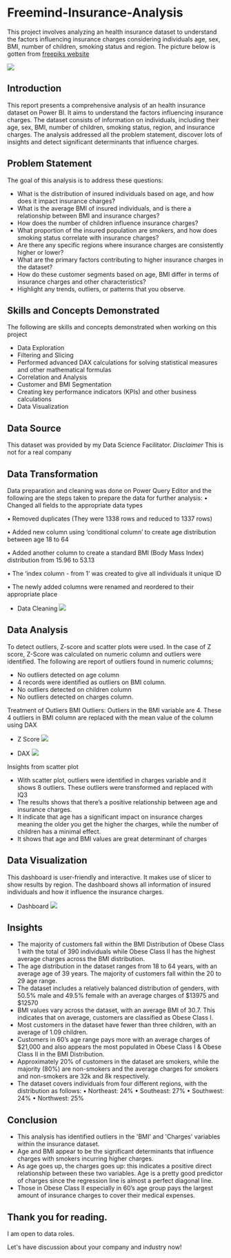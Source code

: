 # Freemind-Insurance-Analysis
This project involves analyzing an health insurance dataset to understand the factors influencing insurance charges considering individuals age, sex, BMI, number of children, smoking status and region. The picture below is gotten from [freepiks website](https://www.freepik.com/free-photo/life-health-insurance-policy-concept-idea_1211580.htm#query=insurance%20policy&position=1&from_view=search&track=ais&uuid=f7c443cf-b85d-493d-ae15-5ae21b30f038)


![](life-health-insurance-policy-concept-idea.jpg)

## Introduction
This report presents a comprehensive analysis of an health insurance dataset on Power BI. It aims to understand the factors influencing insurance charges. The dataset consists of information on individuals, including their age, sex, BMI, number of children, smoking status, region, and insurance charges. The analysis addressed all the problem statement, discover lots of insights and detect significant determinants that influence charges.

## Problem Statement
The goal of this analysis is to address these questions:
* What is the distribution of insured individuals based on age, and how does it impact insurance charges?
* What is the average BMI of insured individuals, and is there a relationship between BMI and insurance charges?
* How does the number of children influence insurance charges?
* What proportion of the insured population are smokers, and how does smoking status correlate with insurance charges?
* Are there any specific regions where insurance charges are consistently higher or lower?
* What are the primary factors contributing to higher insurance charges in the dataset?
* How do these customer segments based on age, BMI differ in terms of insurance charges and other characteristics?
* Highlight any trends, outliers, or patterns that you observe.

## Skills and Concepts Demonstrated
The following are skills and concepts demonstrated when working on this project
* Data Exploration
* Filtering and Slicing
* Performed advanced DAX calculations for solving statistical measures and other mathematical formulas
* Correlation and Analysis
* Customer and BMI Segmentation
* Creating key performance indicators (KPIs) and other business calculations
* Data Visualization


## Data Source
This dataset was provided by my Data Science Facilitator.
*Disclaimer* This is not for a real company 


## Data Transformation
Data preparation and cleaning was done on Power Query Editor and the following are the steps taken to prepare the data for further analysis:
•	Changed all fields to the appropriate data types

•	Removed duplicates (They were 1338 rows and reduced to 1337  rows)

•	Added new column using ‘conditional column’ to create age distribution between age 18 to 64 

•	Added another column to create a standard BMI (Body Mass Index) distribution from 15.96 to 53.13

•	The ‘index column - from 1’ was created to give all individuals it unique ID 

•	The newly added columns were renamed and reordered to their appropriate place

* Data Cleaning
![](Cleaning.PNG)


## Data Analysis
To detect outliers, Z-score and scatter plots were used. In the case of Z score, Z-Score was calculated on numeric column and outliers were identified. The following are report of outliers found in numeric columns;
* No outliers detected on age column
* 4 records were identified as outliers on BMI column.
* No outliers detected on children column
* No outliers detected on charges column.

Treatment of Outliers
BMI Outliers: Outliers in the BMI variable are 4. These 4 outliers in BMI column are replaced with the mean value of the column using DAX

* Z Score
![](ZScore.PNG)


* DAX
![](DAXInsurance.PNG)


Insights from scatter plot
* With scatter plot, outliers were identified in charges variable and it shows 8 outliers. These outliers were transformed and replaced with IQ3
* The results shows that there’s a positive relationship between age and insurance charges.
* It indicate that age has a significant impact on insurance charges meaning the older you get the higher the charges, while the number of children has a minimal effect.
* It shows that age and BMI values are great determinant of charges

## Data Visualization
This dashboard is user-friendly and interactive. It makes use of slicer to show results by region. The dashboard shows all information of insured individuals and how it influence the insurance charges.

* Dashboard
![](Dashboard.PNG)


## Insights
* The majority of customers fall within the BMI Distribution of Obese Class 1 with the total of 390 individuals while Obese Class II has the highest average charges across the BMI distribution.
* The age distribution in the dataset ranges from 18 to 64 years, with an average age of 39 years. The majority of customers fall within the 20 to 29 age range.
* The dataset includes a relatively balanced distribution of genders, with 50.5% male and 49.5% female with an average charges of $13975 and $12570
* BMI values vary across the dataset, with an average BMI of 30.7. This indicates that on average, customers are classified as Obese Class I.
* Most customers in the dataset have fewer than three children, with an average of 1.09 children.
* Customers in 60’s age range pays more with an average charges of $21,000 and also appears the most populated in Obese Class I & Obese Class II in the BMI Distribution.
* Approximately 20% of customers in the dataset are smokers, while the majority (80%) are non-smokers and the average charges for smokers and non-smokers are 32k and 8k respectively.
* The dataset covers individuals from four different regions, with the distribution as follows:
•	Northeast: 24%
•	Southeast: 27%
•	Southwest: 24%
•	Northwest: 25%

## Conclusion
* This analysis has identified outliers in the 'BMI' and 'Charges' variables within the insurance dataset.
* Age and BMI appear to be the significant determinants that influence charges with smokers incurring higher charges.
* As age goes up, the charges goes up: this indicates a positive direct relationship between these two variables. Age is a pretty good predictor of charges since the regression line is almost a perfect diagonal line.
* Those in Obese Class II especially in 60’s age group pays the largest amount of insurance charges to cover their medical expenses.

## Thank you for reading.
I am open to data roles.

Let's have discussion about your company and industry now!
